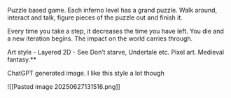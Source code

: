 
Puzzle based game. Each inferno level has a grand puzzle. Walk around, interact and talk, figure pieces of the puzzle out and finish it.

  

Every time you take a step, it decreases the time you have left. You die and a new iteration begins. The impact on the world carries through.

  

Art style - Layered 2D - See Don’t starve, Undertale etc. Pixel art. Medieval fantasy.**


ChatGPT generated image. I like this style a lot though 

![[Pasted image 20250627131516.png]]